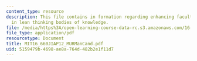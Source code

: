 ```yaml
---
content_type: resource
description: This file contains in formation regarding enhancing faculty competency
  in lean thinking bodies of knowledge.
file: /media/https%3A/open-learning-course-data-rc.s3.amazonaws.com/16-660j-introduction-to-lean-six-sigma-methods-january-iap-2012/5159479b4698ae8a764d482b2e1f11d7_MIT16_660JIAP12_MURManCand.pdf
file_type: application/pdf
resourcetype: Document
title: MIT16_660JIAP12_MURManCand.pdf
uid: 5159479b-4698-ae8a-764d-482b2e1f11d7
---
```

